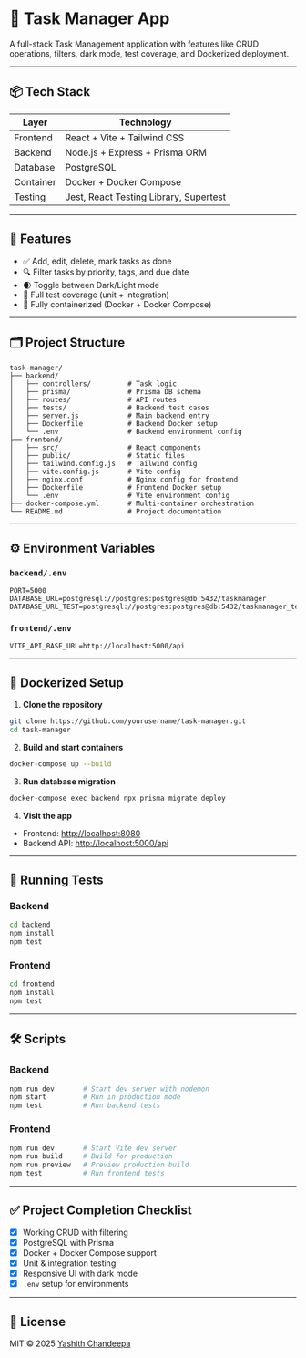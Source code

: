 # 📝 Task Manager App

A full-stack Task Management application with features like CRUD operations, filters, dark mode, test coverage, and Dockerized deployment.

---

## 📦 Tech Stack

| Layer     | Technology                             |
|-----------|----------------------------------------|
| Frontend  | React + Vite + Tailwind CSS            |
| Backend   | Node.js + Express + Prisma ORM         |
| Database  | PostgreSQL                             |
| Container | Docker + Docker Compose                |
| Testing   | Jest, React Testing Library, Supertest |

---

## 🚀 Features

- ✅ Add, edit, delete, mark tasks as done
- 🔍 Filter tasks by priority, tags, and due date
- 🌒 Toggle between Dark/Light mode
- 🧪 Full test coverage (unit + integration)
- 🐳 Fully containerized (Docker + Docker Compose)

---

## 🗂️ Project Structure

```
task-manager/
├── backend/
│   ├── controllers/         # Task logic
│   ├── prisma/              # Prisma DB schema
│   ├── routes/              # API routes
│   ├── tests/               # Backend test cases
│   ├── server.js            # Main backend entry
│   ├── Dockerfile           # Backend Docker setup
│   └── .env                 # Backend environment config
├── frontend/
│   ├── src/                 # React components
│   ├── public/              # Static files
│   ├── tailwind.config.js   # Tailwind config
│   ├── vite.config.js       # Vite config
│   ├── nginx.conf           # Nginx config for frontend
│   ├── Dockerfile           # Frontend Docker setup
│   └── .env                 # Vite environment config
├── docker-compose.yml       # Multi-container orchestration
└── README.md                # Project documentation
```

---

## ⚙️ Environment Variables

### `backend/.env`

```env
PORT=5000
DATABASE_URL=postgresql://postgres:postgres@db:5432/taskmanager
DATABASE_URL_TEST=postgresql://postgres:postgres@db:5432/taskmanager_test
```

### `frontend/.env`

```env
VITE_API_BASE_URL=http://localhost:5000/api
```

---

## 🐳 Dockerized Setup

1. **Clone the repository**

```bash
git clone https://github.com/yourusername/task-manager.git
cd task-manager
```

2. **Build and start containers**

```bash
docker-compose up --build
```

3. **Run database migration**

```bash
docker-compose exec backend npx prisma migrate deploy
```

4. **Visit the app**

- Frontend: [http://localhost:8080](http://localhost:8080)
- Backend API: [http://localhost:5000/api](http://localhost:5000/api)

---

## 🧪 Running Tests

### Backend

```bash
cd backend
npm install
npm test
```

### Frontend

```bash
cd frontend
npm install
npm test
```

---

## 🛠 Scripts

### Backend

```bash
npm run dev       # Start dev server with nodemon
npm start         # Run in production mode
npm test          # Run backend tests
```

### Frontend

```bash
npm run dev       # Start Vite dev server
npm run build     # Build for production
npm run preview   # Preview production build
npm test          # Run frontend tests
```

---

## ✅ Project Completion Checklist

- [x] Working CRUD with filtering
- [x] PostgreSQL with Prisma
- [x] Docker + Docker Compose support
- [x] Unit & integration testing
- [x] Responsive UI with dark mode
- [x] `.env` setup for environments

---

## 📄 License

MIT © 2025 [Yashith Chandeepa](https://github.com/yashith03)

